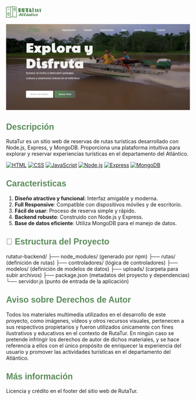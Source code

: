 ![Rutatur](/imgs/rutatur-logo.png)

![Portada Rutatur](/imgs/portada%20.png)

## <span style="font-family: 'Poppins', sans-serif; font-size:23px; color: #5B8C5A; font-weight: 700;">**Descripción**</span>

RutaTur es un sitio web de reservas de rutas turísticas desarrollado con Node.js, Express, y MongoDB. Proporciona una plataforma intuitiva para explorar y reservar experiencias turísticas en el departamento del Atlántico.

[![HTML](https://img.shields.io/badge/HTML5-E34F26?style=for-the-badge&logo=html5&logoColor=white)](https://developer.mozilla.org/en-US/docs/Web/HTML) [![CSS](https://img.shields.io/badge/CSS3-1572B6?style=for-the-badge&logo=css3&logoColor=white)](https://developer.mozilla.org/en-US/docs/Web/CSS) [![JavaScript](https://img.shields.io/badge/JavaScript-F7DF1E?style=for-the-badge&logo=javascript&logoColor=black)](https://developer.mozilla.org/en-US/docs/Web/JavaScript) [![Node.js](https://img.shields.io/badge/Node.js-339933?style=for-the-badge&logo=nodedotjs&logoColor=white)](https://nodejs.org/) [![Express](https://img.shields.io/badge/Express-000000?style=for-the-badge&logo=express&logoColor=white)](https://expressjs.com/) [![MongoDB](https://img.shields.io/badge/MongoDB-47A248?style=for-the-badge&logo=mongodb&logoColor=white)](https://www.mongodb.com/)

## <span style="font-family: 'Poppins', sans-serif; font-size:23px; color: #5B8C5A; font-weight: 700font-size:23px;">**Caracteristicas**</span>

1. **Diseño atractivo y funcional**: Interfaz amigable y moderna.
2. **Full Responsive**: Compatible con dispositivos móviles y de escritorio.
3. **Fácil de usar**: Proceso de reserva simple y rápido.
4. **Backend robusto**: Construido con Node.js y Express.
5. **Base de datos eficiente**: Utiliza MongoDB para el manejo de datos.

## <span style="font-family: 'Poppins', sans-serif; font-size:23px; color: #5B8C5A; font-weight: 700 font-size:23px;">**🚀 Estructura del Proyecto**</span>


rutatur-backend/
├── node_modules/       (generado por npm)
├── rutas/              (definición de rutas)
├── controladores/      (lógica de controladores)
├── modelos/            (definición de modelos de datos)
├── uploads/            (carpeta para subir archivos)
├── package.json        (metadatos del proyecto y dependencias)
└── servidor.js         (punto de entrada de la aplicación)


## <span style=" font-family: 'Poppins', sans-serif; font-size:23px; color: #5B8C5A; font-weight: 700 font-size:23px;">**Aviso sobre Derechos de Autor**</span>
Todos los materiales multimedia utilizados en el desarrollo de este proyecto, como imágenes, vídeos y otros recursos visuales, pertenecen a sus respectivos propietarios y fueron utilizados únicamente con fines ilustrativos y educativos en el contexto de RutaTur. En ningún caso se pretende infringir los derechos de autor de dichos materiales, y se hace referencia a ellos con el único propósito de enriquecer la experiencia del usuario y promover las actividades turísticas en el departamento del Atlántico.

## <span style=" font-family: 'Poppins', sans-serif; font-size:23px; color: #5B8C5A; font-weight: 700 font-size:23px;">**Más información**</span>
Licencia y crédito en el footer del sitio web de RutaTur.

